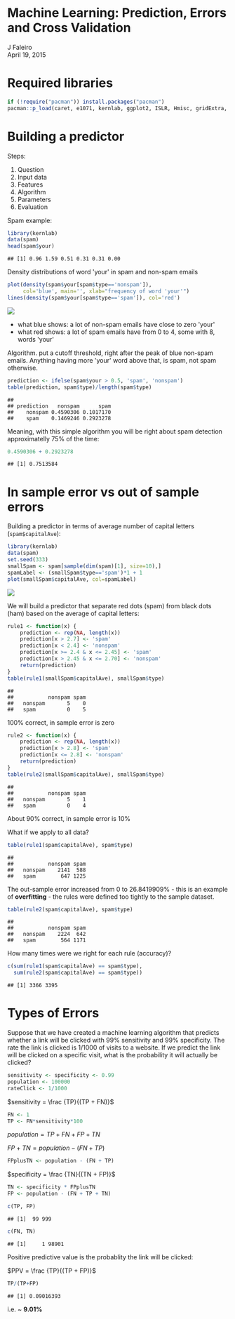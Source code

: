 # Machine Learning: Prediction, Errors and Cross Validation
J Faleiro  
April 19, 2015  

# Required libraries


```r
if (!require("pacman")) install.packages("pacman")
pacman::p_load(caret, e1071, kernlab, ggplot2, ISLR, Hmisc, gridExtra, RANN, AppliedPredictiveModeling)
```

# Building a predictor

Steps:

1. Question
2. Input data
3. Features
4. Algorithm
5. Parameters
6. Evaluation

Spam example:


```r
library(kernlab)
data(spam)
head(spam$your)
```

```
## [1] 0.96 1.59 0.51 0.31 0.31 0.00
```

Density distributions of word 'your' in spam and non-spam emails


```r
plot(density(spam$your[spam$type=='nonspam']), 
     col='blue', main='', xlab="frequency of word 'your'")
lines(density(spam$your[spam$type=='spam']), col='red')
```

![](index_files/figure-html/unnamed-chunk-3-1.png)

* what blue shows: a lot of non-spam emails have close to zero 'your'
* what red shows: a lot of spam emails have from 0 to 4, some with 8, words 'your'

Algorithm. put a cutoff threshold, right after the peak of blue non-spam emails. Anything having more 'your' word above that, is spam, not spam otherwise.


```r
prediction <- ifelse(spam$your > 0.5, 'spam', 'nonspam')
table(prediction, spam$type)/length(spam$type)
```

```
##           
## prediction   nonspam      spam
##    nonspam 0.4590306 0.1017170
##    spam    0.1469246 0.2923278
```

Meaning, with this simple algorithm you will be right about spam detection approximatelly 75% of the time:


```r
0.4590306 + 0.2923278
```

```
## [1] 0.7513584
```

# In sample error vs out of sample errors

Building a predictor in terms of average number of capital letters (`spam$capitalAve`):


```r
library(kernlab)
data(spam)
set.seed(333)
smallSpam <- spam[sample(dim(spam)[1], size=10),]
spamLabel <- (smallSpam$type=='spam')*1 + 1
plot(smallSpam$capitalAve, col=spamLabel)
```

![](index_files/figure-html/unnamed-chunk-6-1.png)

We will build a predictor that separate red dots (spam) from black dots (ham) based on the average of capital letters:


```r
rule1 <- function(x) {
    prediction <- rep(NA, length(x))
    prediction[x > 2.7] <- 'spam'
    prediction[x < 2.4] <- 'nonspam'
    prediction[x >= 2.4 & x <= 2.45] <- 'spam'
    prediction[x > 2.45 & x <= 2.70] <- 'nonspam'
    return(prediction)
}
table(rule1(smallSpam$capitalAve), smallSpam$type)
```

```
##          
##           nonspam spam
##   nonspam       5    0
##   spam          0    5
```

100% correct, in sample error is zero


```r
rule2 <- function(x) {
    prediction <- rep(NA, length(x))
    prediction[x > 2.8] <- 'spam'
    prediction[x <= 2.8] <- 'nonspam'
    return(prediction)
}
table(rule2(smallSpam$capitalAve), smallSpam$type)
```

```
##          
##           nonspam spam
##   nonspam       5    1
##   spam          0    4
```

About 90% correct, in sample error is 10%

What if we apply to all data?


```r
table(rule1(spam$capitalAve), spam$type)
```

```
##          
##           nonspam spam
##   nonspam    2141  588
##   spam        647 1225
```

The out-sample error increased from 0 to 26.8419909% - this is an example of **overfitting**  - the rules were defined too tightly to the sample dataset.


```r
table(rule2(spam$capitalAve), spam$type)
```

```
##          
##           nonspam spam
##   nonspam    2224  642
##   spam        564 1171
```

How many times were we right for each rule (accuracy)?


```r
c(sum(rule1(spam$capitalAve) == spam$type),
  sum(rule2(spam$capitalAve) == spam$type))
```

```
## [1] 3366 3395
```

# Types of Errors

Suppose that we have created a machine learning algorithm that predicts whether a link will be clicked with 99% sensitivity and 99% specificity. The rate the link is clicked is 1/1000 of visits to a website. If we predict the link will be clicked on a specific visit, what is the probability it will actually be clicked?


```r
sensitivity <- specificity <- 0.99
population <- 100000 
rateClick <- 1/1000
```

$sensitivity = \frac {TP}{(TP + FN)}$


```r
FN <- 1
TP <- FN*sensitivity*100
```

$population = TP + FN + FP + TN$

$FP + TN = population - (FN + TP)$


```r
FPplusTN <- population - (FN + TP)
```

$specificity = \frac {TN}{(TN + FP)}$


```r
TN <- specificity * FPplusTN
FP <- population - (FN + TP + TN)
```


```r
c(TP, FP)
```

```
## [1]  99 999
```

```r
c(FN, TN)
```

```
## [1]     1 98901
```

Positive predictive value is the probablity the link will be clicked:

$PPV = \frac {TP}{(TP + FP)}$


```r
TP/(TP+FP)
```

```
## [1] 0.09016393
```

i.e. ~ **9.01%**
